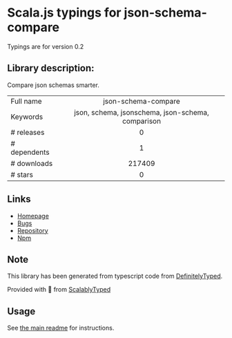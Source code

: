 
# Scala.js typings for json-schema-compare

Typings are for version 0.2

## Library description:
Compare json schemas smarter.

|                    |                 |
| ------------------ | :-------------: |
| Full name          | json-schema-compare |
| Keywords           | json, schema, jsonschema, json-schema, comparison |
| # releases         | 0 |
| # dependents       | 1 |
| # downloads        | 217409 |
| # stars            | 0 |

## Links
- [Homepage](https://github.com/mokkabonna/json-schema-compare#readme)
- [Bugs](https://github.com/mokkabonna/json-schema-compare/issues)
- [Repository](https://github.com/mokkabonna/json-schema-compare)
- [Npm](https://www.npmjs.com/package/json-schema-compare)
    


## Note
This library has been generated from typescript code from [DefinitelyTyped](https://definitelytyped.org).

Provided with :purple_heart: from [ScalablyTyped](https://github.com/oyvindberg/ScalablyTyped)

## Usage
See [the main readme](../../readme.md) for instructions.


